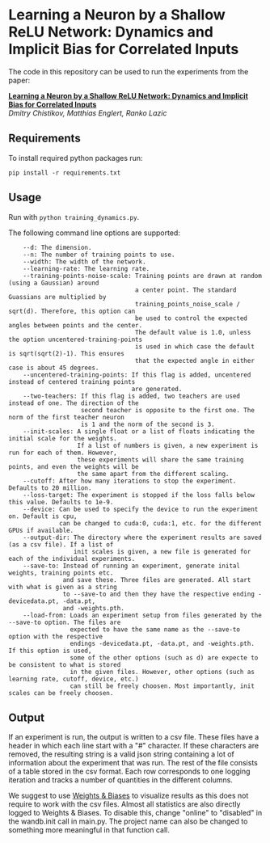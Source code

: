# Learning a Neuron by a Shallow ReLU Network: Dynamics and Implicit Bias for Correlated Inputs

The code in this repository can be used to run the experiments from the paper:

[**Learning a Neuron by a Shallow ReLU Network: Dynamics and Implicit Bias for Correlated Inputs**](https://arxiv.org/abs/2306.06479) <br>
*Dmitry Chistikov, Matthias Englert, Ranko Lazic*

## Requirements

To install required python packages run:

```
pip install -r requirements.txt
```

## Usage

Run with `python training_dynamics.py`.

The following command line options are supported:


```
    --d: The dimension.
    --n: The number of training points to use.
    --width: The width of the network.
    --learning-rate: The learning rate.
    --training-points-noise-scale: Training points are drawn at random (using a Gaussian) around
                                   a center point. The standard Guassians are multiplied by
                                   training_points_noise_scale / sqrt(d). Therefore, this option can
                                   be used to control the expected angles between points and the center.
                                   The default value is 1.0, unless the option uncentered-training-points
                                   is used in which case the default is sqrt(sqrt(2)-1). This ensures
                                   that the expected angle in either case is about 45 degrees.
    --uncentered-training-points: If this flag is added, uncentered instead of centered training points
                                  are generated.
    --two-teachers: If this flag is added, two teachers are used instead of one. The direction of the
                    second teacher is opposite to the first one. The norm of the first teacher neuron
                    is 1 and the norm of the second is 3.
    --init-scales: A single float or a list of floats indicating the initial scale for the weights.
                   If a list of numbers is given, a new experiment is run for each of them. However,
                   these experiments will share the same training points, and even the weights will be
                   the same apart from the different scaling.
    --cutoff: After how many iterations to stop the experiment. Defaults to 20 million.
    --loss-target: The experiment is stopped if the loss falls below this value. Defaults to 1e-9.
    --device: Can be used to specify the device to run the experiment on. Default is cpu,
              can be changed to cuda:0, cuda:1, etc. for the different GPUs if available.
    --output-dir: The directory where the experiment results are saved (as a csv file). If a list of
                  init scales is given, a new file is generated for each of the individual experiments.
    --save-to: Instead of running an experiment, generate inital weights, training points etc.
               and save these. Three files are generated. All start with what is given as a string
               to --save-to and then they have the respective ending -devicedata.pt, -data.pt,
               and -weights.pth.
    --load-from: Loads an experiment setup from files generated by the --save-to option. The files are
                 expected to have the same name as the --save-to option with the respective
                 endings -devicedata.pt, -data.pt, and -weights.pth. If this option is used,
                 some of the other options (such as d) are expecte to be consistent to what is stored
                 in the given files. However, other options (such as learning rate, cutoff, device, etc.)
                 can still be freely choosen. Most importantly, init scales can be freely choosen.
```

## Output

If an experiment is run, the output is written to a csv file. These files have a header in which each line start with a "#" character.
If these characters are removed, the resulting string is a valid json string containing a lot of information about the experiment that was run.
The rest of the file consists of a table stored in the csv format. Each row corresponds to one logging iteration and tracks a number of quantities in the different columns.

We suggest to use [Weights & Biases](https://wandb.ai) to visualize results as this does not require to work with the csv files.
Almost all statistics are also directly logged to Weights & Biases. To disable this, change "online" to "disabled" in the wandb.init call in main.py.
The project name can also be changed to something more meaningful in that function call.
